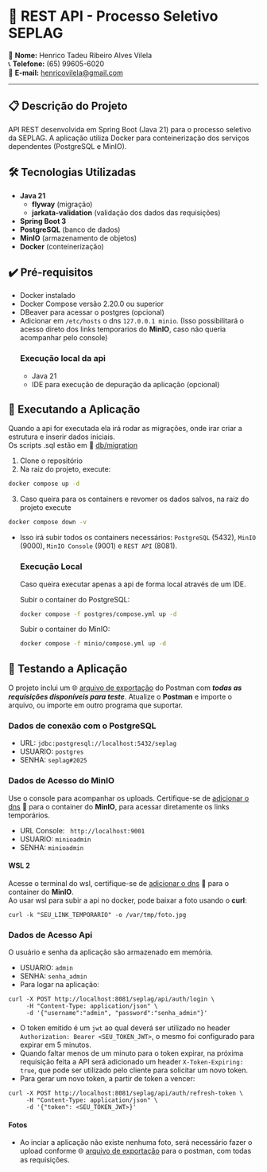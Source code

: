 # 🚀 REST API - Processo Seletivo SEPLAG
  
👤 **Nome:** Henrico Tadeu Ribeiro Alves Vilela  
📞 **Telefone:** (65) 99605-6020  
📧 **E-mail:** henricovilela@gmail.com 
  
---

## 📋 Descrição do Projeto
API REST desenvolvida em Spring Boot (Java 21) para o processo seletivo da SEPLAG. A aplicação utiliza Docker para conteinerização dos serviços dependentes (PostgreSQL e MinIO).

## 🛠️ Tecnologias Utilizadas
- **Java 21**
  - **flyway** (migração)
  - **jarkata-validation** (validação dos dados das requisições)
- **Spring Boot 3**
- **PostgreSQL** (banco de dados)
- **MinIO** (armazenamento de objetos)
- **Docker** (conteinerização)

## :heavy_check_mark: Pré-requisitos
- Docker instalado
- Docker Compose versão 2.20.0 ou superior
- DBeaver para acessar o postgres (opcional)
- Adicionar em `/etc/hosts` o dns `127.0.0.1 minio`. (Isso possibilitará o acesso direto dos links temporarios do **MinIO**, caso não queria acompanhar pelo console)
  ### Execução local da api
  - Java 21
  - IDE para execução de depuração da aplicação (opcional)
    
## 🚀 Executando a Aplicação
Quando a api for executada ela irá rodar as migrações, onde irar criar a estrutura e inserir dados iniciais. <br>
Os scripts .sql estão em :file_folder: [db/migration](./src/main/resources/db/migration)
1. Clone o repositório
2. Na raiz do projeto, execute:
```bash
docker compose up -d
```
3. Caso queira para os containers e revomer os dados salvos, na raiz do projeto execute
```bash
docker compose down -v
```
- Isso irá subir todos os containers necessários: `PostgreSQL` (5432), `MinIO` (9000), `MinIO Console` (9001) e `REST API` (8081).
  ### Execução Local
  Caso queira executar apenas a api de forma local através de um IDE.<br>
  
  Subir o container do PostgreSQL:
  ```bash
  docker compose -f postgres/compose.yml up -d
  ```
  Subir o container do MinIO:
  ```bash
  docker compose -f minio/compose.yml up -d
  ```
## :mag_right: Testando a Aplicação
O projeto inclui um 🌐 [arquivo de exportação](./postman) do Postman com ***todas as requisições disponíveis para teste***. Atualize o **Postman** e importe o arquivo, ou importe em outro programa que suportar. <br>
### Dados de conexão com o PostgreSQL
- URL: `jdbc:postgresql://localhost:5432/seplag`
- USUARIO: `postgres`
- SENHA: `seplag#2025`
### Dados de Acesso do MinIO
Use o console para acompanhar os uploads. Certifique-se de [adicionar o dns](#heavy_check_mark-pr%C3%A9-requisitos) 🔨 para o container do **MinIO**, para acessar diretamente os links temporários.
- URL Console: ` http://localhost:9001`
- USUARIO: `minioadmin`
- SENHA: `minioadmin`
#### WSL 2
Acesse o terminal do wsl, certifique-se de [adicionar o dns](#heavy_check_mark-pr%C3%A9-requisitos) 🔨 para o container do **MinIO**. <br>
Ao usar wsl para subir a api no docker, pode baixar a foto usando o **curl**:
```
curl -k "SEU_LINK_TEMPORARIO" -o /var/tmp/foto.jpg
```
### Dados de Acesso Api
O usuário e senha da aplicação são armazenado em memória.
- USUARIO: `admin`
- SENHA: `senha_admin`
- Para logar na aplicação:
```
curl -X POST http://localhost:8081/seplag/api/auth/login \
     -H "Content-Type: application/json" \
     -d '{"username":"admin", "password":"senha_admin"}'
```
- O token emitido é um `jwt` ao qual deverá ser utilizado no header `Authorization: Bearer <SEU_TOKEN_JWT>`, o mesmo foi configurado para expirar em 5 minutos.
- Quando faltar menos de um minuto para o token expirar, na próxima requisição feita a API será adicionado um header `X-Token-Expiring: true`, que pode ser utilizado pelo cliente para solicitar um novo token.
- Para gerar um novo token, a partir de token a vencer:
```
curl -X POST http://localhost:8081/seplag/api/auth/refresh-token \
     -H "Content-Type: application/json" \
     -d '{"token": <SEU_TOKEN_JWT>}'
```
#### Fotos
- Ao inciar a aplicação não existe nenhuma foto, será necessário fazer o upload conforme 🌐 [arquivo de exportação](./postman) para o postman, com todas as requisições.

